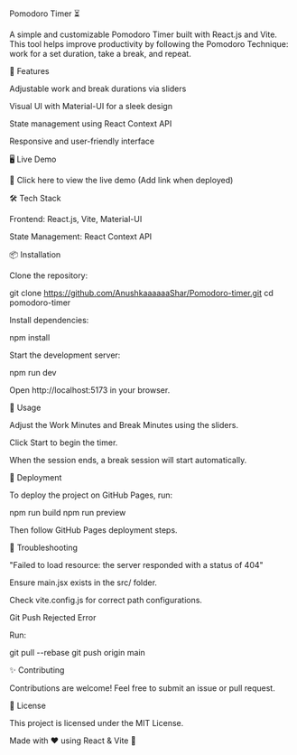Pomodoro Timer ⏳

A simple and customizable Pomodoro Timer built with React.js and Vite. This tool helps improve productivity by following the Pomodoro Technique: work for a set duration, take a break, and repeat.

🚀 Features

Adjustable work and break durations via sliders

Visual UI with Material-UI for a sleek design

State management using React Context API

Responsive and user-friendly interface

🖥️ Live Demo

🔗 Click here to view the live demo (Add link when deployed)

🛠️ Tech Stack

Frontend: React.js, Vite, Material-UI

State Management: React Context API

📦 Installation

Clone the repository:

git clone https://github.com/AnushkaaaaaaShar/Pomodoro-timer.git
cd pomodoro-timer

Install dependencies:

npm install

Start the development server:

npm run dev

Open http://localhost:5173 in your browser.

🔧 Usage

Adjust the Work Minutes and Break Minutes using the sliders.

Click Start to begin the timer.

When the session ends, a break session will start automatically.

🚀 Deployment

To deploy the project on GitHub Pages, run:

npm run build
npm run preview

Then follow GitHub Pages deployment steps.

🐞 Troubleshooting

"Failed to load resource: the server responded with a status of 404"

Ensure main.jsx exists in the src/ folder.

Check vite.config.js for correct path configurations.

Git Push Rejected Error

Run:

git pull --rebase
git push origin main

✨ Contributing

Contributions are welcome! Feel free to submit an issue or pull request.

📜 License

This project is licensed under the MIT License.

Made with ❤️ using React & Vite 🚀
